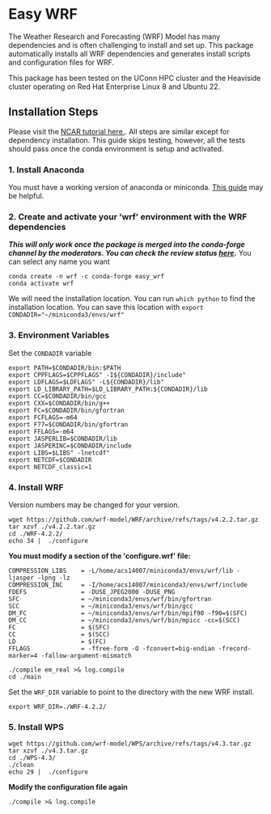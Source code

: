 # Easy WRF

The Weather Research and Forecasting (WRF) Model has many dependencies and is often challenging to install and set up. This package automatically installs all WRF dependencies and generates install scripts and configuration files for WRF.

This package has been tested on the UConn HPC cluster and the Heaviside cluster operating on Red Hat Enterprise Linux 8 and Ubuntu 22.  

## Installation Steps
Please visit the [NCAR tutorial here.](https://www2.mmm.ucar.edu/wrf/OnLineTutorial/compilation_tutorial.php#STEP4). All steps are similar except for dependency installation. This guide skips testing, however, all the tests should pass once the conda environment is setup and activated.



### 1. Install Anaconda
You must have a working version of anaconda or miniconda. [This guide](https://docs.conda.io/projects/conda/en/latest/user-guide/install/linux.html) may be helpful.

### 2. Create and activate your 'wrf' environment with the WRF dependencies
***This will only work once the package is merged into the conda-forge channel by the moderators. You can check the review status [here](https://github.com/conda-forge/staged-recipes/pull/21922).***
You can select any name you want
```shell
conda create -n wrf -c conda-forge easy_wrf
conda activate wrf
```
We will need the installation location. You can run ```which python``` to find the installation location. You can save this location with ```export CONDADIR="~/miniconda3/envs/wrf"```

### 3. Environment Variables
Set the ```CONDADIR``` variable

```shell
export PATH=$CONDADIR/bin:$PATH
export CPPFLAGS=$CPPFLAGS" -I${CONDADIR}/include"
export LDFLAGS=$LDFLAGS" -L${CONDADIR}/lib"
export LD_LIBRARY_PATH=$LD_LIBRARY_PATH:${CONDADIR}/lib
export CC=$CONDADIR/bin/gcc
export CXX=$CONDADIR/bin/g++
export FC=$CONDADIR/bin/gfortran
export FCFLAGS=-m64
export F77=$CONDADIR/bin/gfortran
export FFLAGS=-m64
export JASPERLIB=$CONDADIR/lib
export JASPERINC=$CONDADIR/include
export LIBS=$LIBS" -lnetcdf"
export NETCDF=$CONDADIR
export NETCDF_classic=1
```

### 4. Install WRF
Version numbers may be changed for your version.
```shell
wget https://github.com/wrf-model/WRF/archive/refs/tags/v4.2.2.tar.gz
tar xzvf ./v4.2.2.tar.gz
cd ./WRF-4.2.2/
echo 34 |  ./configure
```
**You must modify a section of the 'configure.wrf' file:**
```shell
COMPRESSION_LIBS    = -L/home/acs14007/miniconda3/envs/wrf/lib -ljasper -lpng -lz
COMPRESSION_INC     = -I/home/acs14007/miniconda3/envs/wrf/include
FDEFS               = -DUSE_JPEG2000 -DUSE_PNG
SFC                 = ~/miniconda3/envs/wrf/bin/gfortran
SCC                 = ~/miniconda3/envs/wrf/bin/gcc
DM_FC               = ~/miniconda3/envs/wrf/bin/mpif90 -f90=$(SFC)
DM_CC               = ~/miniconda3/envs/wrf/bin/mpicc -cc=$(SCC)
FC                  = $(SFC) 
CC                  = $(SCC)
LD                  = $(FC)
FFLAGS              = -ffree-form -O -fconvert=big-endian -frecord-marker=4 -fallow-argument-mismatch
```

```shell
./compile em_real >& log.compile
cd ./main
```

Set the ```WRF_DIR``` variable to point to the directory with the new WRF install.

```shell
export WRF_DIR=./WRF-4.2.2/
```

### 5. Install WPS
```shell
wget https://github.com/wrf-model/WPS/archive/refs/tags/v4.3.tar.gz
tar xzvf ./v4.3.tar.gz
cd ./WPS-4.3/
./clean
echo 29 |  ./configure
```
**Modify the configuration file again**
```shell
./compile >& log.compile
```


